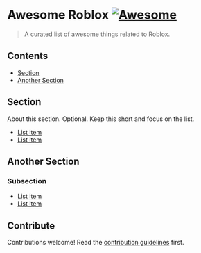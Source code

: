 # Awesome Roblox [![Awesome](https://awesome.re/badge.svg)](https://awesome.re)

> A curated list of awesome things related to Roblox.


## Contents

- [Section](#section)
- [Another Section](#another-section)


## Section

About this section. Optional. Keep this short and focus on the list.

- [List item](http://example.com)
- [List item](http://example.com)


## Another Section

### Subsection

- [List item](http://example.com)
- [List item](http://example.com)


## Contribute

Contributions welcome! Read the [contribution guidelines](CONTRIBUTING.md) first.
